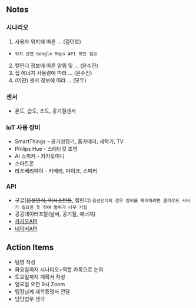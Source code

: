 ## Notes
### 시나리오
1. 사용자 위치에 따른 ... (김민호) 
  - `위치 관련 Google Maps API 확인 필요`
2. 캘린더 정보에 따른 알림 및 ... (윤수진)
3. 집 에너지 사용량에 따라 ... (윤수진)
4. (어떤) 센서 정보에 따라 ... (모두)

### 센서
- 온도, 습도, 조도, 공기질센서

### IoT 사용 장비
- SmartThings - 공기청정기, 홈카메라, 세탁기, TV
- Philips Hue - 스타터킷 조명
- AI 스피커 - 카카오미니
- 스마트폰
- 라즈베리파이 - 카메라, 마이크, 스피커

### API
- 구글(~~음성인식, 어시스턴트~~, 캘린더) `음성인식의 경우 장비를 제어하려면 클라우드 서버가 필요한 듯 하여 범위가 너무 커짐`
- 공공데이터포탈(날씨, 공기질, 에너지)
- [카카오API](https://developers.kakao.com/docs/latest/ko/getting-started/rest-api)
- [네이버API](https://developers.naver.com/products/intro/plan/plan.md)

## Action Items
- 팀명 작성
- 화요일까지 시나리오+역할 카톡으로 논의
- 토요일까지 계획서 작성
- 일요일 오전 9시 Zoom 
- 팀장님께 재학증명서 전달
- 담당업무 생각
